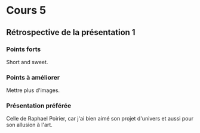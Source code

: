 # Cours 5
## Rétrospective de la présentation 1

### Points forts
Short and sweet. 

### Points à améliorer
Mettre plus d'images.

### Présentation préférée
Celle de Raphael Poirier, car j'ai bien aimé son projet d'univers et aussi pour son allusion à l'art.
